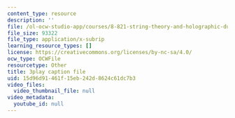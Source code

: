 ```yaml
---
content_type: resource
description: ''
file: /ol-ocw-studio-app/courses/8-821-string-theory-and-holographic-duality-fall-2014/15d96d91461f15eb242d8624c61dc7b3_iPWIqjYkVns.srt
file_size: 93322
file_type: application/x-subrip
learning_resource_types: []
license: https://creativecommons.org/licenses/by-nc-sa/4.0/
ocw_type: OCWFile
resourcetype: Other
title: 3play caption file
uid: 15d96d91-461f-15eb-242d-8624c61dc7b3
video_files:
  video_thumbnail_file: null
video_metadata:
  youtube_id: null
---
```

